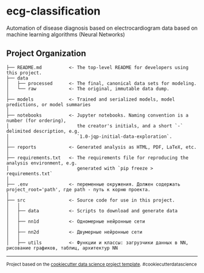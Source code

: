 ecg-classification
==============================

Automation of disease diagnosis based on electrocardiogram data based on machine learning algorithms (Neural Networks)

Project Organization
------------

    ├── README.md          <- The top-level README for developers using this project.
    ├── data
    │   ├── processed      <- The final, canonical data sets for modeling.
    │   └── raw            <- The original, immutable data dump.
    │
    ├── models             <- Trained and serialized models, model predictions, or model summaries
    │
    ├── notebooks          <- Jupyter notebooks. Naming convention is a number (for ordering),
    │                         the creator's initials, and a short `-` delimited description, e.g.
    │                         `1.0-jqp-initial-data-exploration`.
    │
    ├── reports            <- Generated analysis as HTML, PDF, LaTeX, etc.
    │
    ├── requirements.txt   <- The requirements file for reproducing the analysis environment, e.g.
    │                         generated with `pip freeze > requirements.txt`
    │
    ├── .env               <- переменные окружения. Должен содержать project_root='path', где path - путь к корню проекта.
    │
    ├── src                <- Source code for use in this project.
    │   │
    │   ├── data           <- Scripts to download and generate data
    │   │
    │   ├── nn1d           <- Одномерные нейронные сети
    │   │
    │   ├── nn2d           <- Двумерные нейронные сети
    │   │
    │   ├── utils          <- Функции и классы: загрузчики данных в NN, рисование графиков, таблиц, архитектур NN

--------

<p><small>Project based on the <a target="_blank" href="https://drivendata.github.io/cookiecutter-data-science/">cookiecutter data science project template</a>. #cookiecutterdatascience</small></p>
